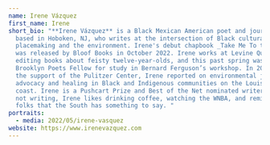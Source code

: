 ```yaml
---
name: Irene Vázquez
first_name: Irene
short_bio: "**Irene Vázquez** is a Black Mexican American poet and journalist
  based in Hoboken, NJ, who writes at the intersection of Black cultural work,
  placemaking and the environment. Irene's debut chapbook _Take Me To the Water_
  was released by Bloof Books in October 2022. Irene works at Levine Querido,
  editing books about feisty twelve-year-olds, and this past spring was named a
  Brooklyn Poets Fellow for study in Bernard Ferguson’s workshop. In 2021, with
  the support of the Pulitzer Center, Irene reported on environmental justice
  advocacy and healing in Black and Indigenous communities on the Louisiana
  coast. Irene is a Pushcart Prize and Best of the Net nominated writer. When
  not writing, Irene likes drinking coffee, watching the WNBA, and reminding
  folks that the South has something to say. "
portraits:
  - media: 2022/05/irene-vasquez
website: https://www.irenevazquez.com
---
```

